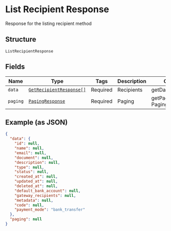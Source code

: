 
# List Recipient Response

Response for the listing recipient method

## Structure

`ListRecipientResponse`

## Fields

| Name | Type | Tags | Description | Getter | Setter |
|  --- | --- | --- | --- | --- | --- |
| `data` | [`GetRecipientResponse[]`](/doc/models/get-recipient-response.md) | Required | Recipients | getData(): array | setData(array data): void |
| `paging` | [`PagingResponse`](/doc/models/paging-response.md) | Required | Paging | getPaging(): PagingResponse | setPaging(PagingResponse paging): void |

## Example (as JSON)

```json
{
  "data": {
    "id": null,
    "name": null,
    "email": null,
    "document": null,
    "description": null,
    "type": null,
    "status": null,
    "created_at": null,
    "updated_at": null,
    "deleted_at": null,
    "default_bank_account": null,
    "gateway_recipients": null,
    "metadata": null,
    "code": null,
    "payment_mode": "bank_transfer"
  },
  "paging": null
}
```

